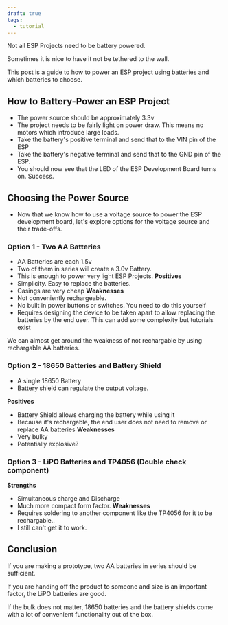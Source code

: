 ```yaml
---
draft: true
tags:
  - tutorial
---
```


Not all ESP Projects need to be battery powered. 

Sometimes it is nice to have it not be tethered to the wall. 

This post is a guide to how to power an ESP project using batteries and which batteries to choose.
## How to Battery-Power an ESP Project
- The power source should be approximately 3.3v
- The project needs to be fairly light on power draw. This means no motors which introduce large loads.
- Take the battery's positive terminal and send that to the VIN pin of the ESP
- Take the battery's negative terminal and send that to the GND pin of the ESP. 
- You should now see that the LED of the ESP Development Board turns on. Success.
## Choosing the Power Source
- Now that we know how to use a voltage source to power the ESP development board, let's explore options for the voltage source and their trade-offs.
### Option 1 - Two AA Batteries
- AA Batteries are each 1.5v
- Two of them in series will create a 3.0v Battery.
- This is enough to power very light ESP Projects.
**Positives**
- Simplicity. Easy to replace the batteries.
- Casings are very cheap
**Weaknesses**
- Not conveniently rechargeable. 
- No built in power buttons or switches. You need to do this yourself
- Requires designing the device to be taken apart to allow replacing the batteries by the end user. This can add some complexity but tutorials exist

We can almost get around the weakness of not rechargable by using rechargable AA batteries. 
### Option 2 - 18650 Batteries and Battery Shield
- A single 18650 Battery 
- Battery shield can regulate the output voltage. 

**Positives**
- Battery Shield allows charging the battery while using it
- Because it's rechargable, the end user does not need to remove or replace AA batteries
**Weaknesses**
- Very bulky
- Potentially explosive?
### Option 3 - LiPO Batteries and TP4056 (Double check component)

**Strengths**
- Simultaneous charge and Discharge
- Much more compact form factor. 
**Weaknesses**
- Requires soldering to another component like the TP4056 for it to be rechargable..
- I still can't get it to work. 

## Conclusion

If you are making a prototype, two AA batteries in series should be sufficient. 

If you are handing off the product to someone and size is an important factor, the LiPO batteries are good. 

If the bulk does not matter, 18650 batteries and the battery shields come with a lot of convenient functionality out of the box. 